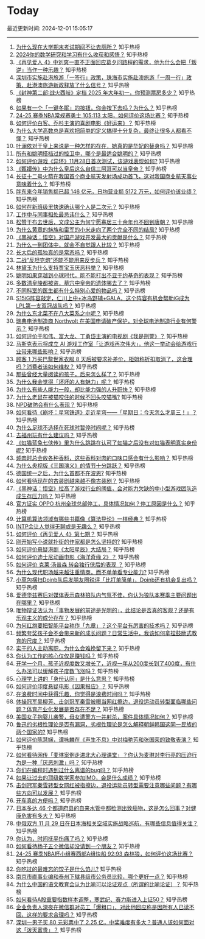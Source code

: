 # Today

最近更新时间: 2024-12-01 15:05:17

--- 
1. [为什么现在大学期末考试期间不让去厕所？](https://www.zhihu.com/question/5025579632) 知乎热榜
2. [2024你的数学研究和学习有什么收获和感悟？](https://www.zhihu.com/question/4983765688) 知乎热榜
3. [《再见爱人 4》中刘爽一直不正面回应葛夕问路程的需求，他为什么会把「叛逆」当作一种乐趣？](https://www.zhihu.com/question/5371235889) 知乎热榜
4. [深圳市实施赴港旅游「一签行」政策，珠海市实施赴澳旅游「一周一行」政策，赴港澳旅游新政释放了什么信号？](https://www.zhihu.com/question/5453366642) 知乎热榜
5. [《封神第二部∶战火西岐》定档 2025 年大年初一，你预测票房多少？](https://www.zhihu.com/question/2428290407) 知乎热榜
6. [如果有一个「一键冬眠」的按钮，你会按下去吗？为什么？](https://www.zhihu.com/question/4847825358) 知乎热榜
7. [24-25 赛季NBA常规赛勇士 105:113 太阳，如何评价这场比赛？](https://www.zhihu.com/question/5624524024) 知乎热榜
8. [如何评价白客、乔杉主演的喜剧电影《好运来》？](https://www.zhihu.com/question/4762158277) 知乎热榜
9. [为什么大学高数总是喜欢把简单的定义搞得十分复杂，最终让很多人都看不懂？](https://www.zhihu.com/question/426571247) 知乎热榜
10. [叶澜依对于皇上来说是一种怎样的存在，她真的是华妃的替身吗？](https://www.zhihu.com/question/381093961) 知乎热榜
11. [所有和姚明搭档过的控卫中，哪个是最适合姚明的？](https://www.zhihu.com/question/5194805677) 知乎热榜
12. [如何评价游戏《异环》11月28日首次测试，该游戏表现如何?](https://www.zhihu.com/question/5365441064) 知乎热榜
13. [《甄嬛传》中为什么皇后这么自信三阿哥可以当皇帝？](https://www.zhihu.com/question/5000792513) 知乎热榜
14. [长征十二号火箭在我国首个商业航天发射场成功首飞，这对我国商业航天事业意味着什么？](https://www.zhihu.com/question/5593043088) 知乎热榜
15. [胖东来今年销售额已超 146 亿元，日均营业额 5172 万元，如何评价该业绩？](https://www.zhihu.com/question/5285544865) 知乎热榜
16. [如何在新班级里快速确认哪个人是二次元？](https://www.zhihu.com/question/419013779) 知乎热榜
17. [工作中与同事相处最忌讳什么？](https://www.zhihu.com/question/2339679360) 知乎热榜
18. [松赞干布去世后，文成公主为何宁愿寡居三十余年也不回到唐朝？](https://www.zhihu.com/question/426645433) 知乎热榜
19. [为什么黄章的魅族和雷军的小米走向了两个完全不同的结局?](https://www.zhihu.com/question/2653614829) 知乎热榜
20. [《黑神话：悟空》对国产游戏开发最大的贡献是什么？](https://www.zhihu.com/question/4859240901) 知乎热榜
21. [为什么一到团体中，就会不自觉跟人比较？](https://www.zhihu.com/question/5078387415) 知乎热榜
22. [长大后的孤独真的是常态吗？](https://www.zhihu.com/question/5464739095) 知乎热榜
23. [二战“反坦克炮”还能不能用来反步兵？](https://www.zhihu.com/question/5176769877) 知乎热榜
24. [林黛玉为什么支持贾宝玉厌恶科举？](https://www.zhihu.com/question/3693175173) 知乎热榜
25. [姚明如果穿越到小球时代，能不能打出不亚于约基奇的表现？](https://www.zhihu.com/question/5380309546) 知乎热榜
26. [多数清皇陵都被盗，墓穴中皇帝的遗体哪去了？](https://www.zhihu.com/question/20908975) 知乎热榜
27. [不同科室的医生都有什么特别心爱的物品吗？](https://www.zhihu.com/question/820295078) 知乎热榜
28. [S15iG阵容敲定，仁川上中+冰岛野辅+GALA，这个阵容有机会帮助iG成为LPL第一支双冠战队吗？](https://www.zhihu.com/question/5369542663) 知乎热榜
29. [为什么东北菜不在八大菜系之中呢？](https://www.zhihu.com/question/5010004739) 知乎热榜
30. [瑞典电池制造商 Northvolt 在美国申请破产保护，对全球电池制造行业有何警示？](https://www.zhihu.com/question/4830414541) 知乎热榜
31. [如何评价于和伟、富大龙、丁勇岱主演的电视剧《我是刑警》？](https://www.zhihu.com/question/4495414335) 知乎热榜
32. [马斯克表示将成立 AI 游戏工作室「让游戏再次伟大」，他这一举动会给游戏行业带来哪些影响？](https://www.zhihu.com/question/5361529056) 知乎热榜
33. [顾客 1 万买巴黎世家衣服 8 天后被要求补差价，柜姐称折扣取消了，这合理吗？消费者该如何维权？](https://www.zhihu.com/question/5482596534) 知乎热榜
34. [那些曾经大量阅读的孩子，后来怎么样了？](https://www.zhihu.com/question/622003859) 知乎热榜
35. [为什么我会觉得「坏坏的人有魅力」呢？](https://www.zhihu.com/question/5345934253) 知乎热榜
36. [为什么有些人能力一般，却比能力强的人升职快？](https://www.zhihu.com/question/5416743463) 知乎热榜
37. [为什么老鼠在被猫咬住的时候不回头咬猫嘴?](https://www.zhihu.com/question/5070670071) 知乎热榜
38. [NPD破防会有什么表现？](https://www.zhihu.com/question/667379914) 知乎热榜
39. [如何看待《崩坏：星穹铁道》走近星穹——「星期日：今天怎么才周三！」？](https://www.zhihu.com/question/5270510902) 知乎热榜
40. [为什么足球不选择在死球时暂停时间呢？](https://www.zhihu.com/question/4729197347) 知乎热榜
41. [去福州玩有什么建议吗？](https://www.zhihu.com/question/615753017) 知乎热榜
42. [《虹猫蓝兔七侠传》里为什么跳跳在认可了虹猫之后没有对虹猫表明真实身份呢?](https://www.zhihu.com/question/328402524) 知乎热榜
43. [炖肉时总会放各种香料，这些香料对肉的口味口感会有什么影响？](https://www.zhihu.com/question/3462766462) 知乎热榜
44. [为什么央视版《三国演义》的情节十分跳跃？](https://www.zhihu.com/question/5300615919) 知乎热榜
45. [德国统一之后，为什么首都不在波恩?](https://www.zhihu.com/question/589693010) 知乎热榜
46. [如何看待现在的古装剧越来越不像古装剧？](https://www.zhihu.com/question/337374117) 知乎热榜
47. [《黑神话：悟空》拉高了游戏行业的阈值，会对能力欠缺的中小型游戏团队造成生存压力吗？](https://www.zhihu.com/question/4852715654) 知乎热榜
48. [官方证实 OPPO 杭州全球总部停工，具体情况如何？停工原因是什么？](https://www.zhihu.com/question/5448234842) 知乎热榜
49. [计算机算法领域有哪些书籍像《算法导论》一样经典？](https://www.zhihu.com/question/42065322) 知乎热榜
50. [INTP会让人觉得无聊或是无趣么？](https://www.zhihu.com/question/36106749) 知乎热榜
51. [如何评价《再见爱人 4》第七期？](https://www.zhihu.com/question/4872026212) 知乎热榜
52. [刚开始写小说就扑街的作家都是怎么坚持的?](https://www.zhihu.com/question/5190284284) 知乎热榜
53. [如何评价悬疑港剧《太阳星辰》大结局？](https://www.zhihu.com/question/5216006199) 知乎热榜
54. [如何评价迪士尼动画电影《海洋奇缘 2》？](https://www.zhihu.com/question/5464609207) 知乎热榜
55. [如何评价 克莱·汤普森 转会独行侠后的表现 ？](https://www.zhihu.com/question/4477701824) 知乎热榜
56. [为什么现代职场越来越注重情商，而不单单看专业能力?](https://www.zhihu.com/question/4786354832) 知乎热榜
57. [小草包横扫Doinb队后发朋友圈锐评「比打单简单」，Doinb还有机会复出吗？](https://www.zhihu.com/question/5446091525) 知乎热榜
58. [爱德华兹赛后对媒体表示森林狼队内气氛不佳，你认为狼队本赛季主要问题出在哪里？](https://www.zhihu.com/question/5395976174) 知乎热榜
59. [唯物辩证法认为「事物发展的前途是光明的」，此结论是否真的客观？还是有乐观主义的成分存在？](https://www.zhihu.com/question/500707062) 知乎热榜
60. [为何红旗要把智能平台称作「九章」？这个平台有厉害的技术吗？](https://www.zhihu.com/question/5363090517) 知乎热榜
61. [频繁夸奖孩子会不会带来新的成长问题？日常生活中，我该如何拿捏鼓励式教育的尺度？](https://www.zhihu.com/question/5298467622) 知乎热榜
62. [实干的人主动离职，为什么会难挽留下来？](https://www.zhihu.com/question/4977771970) 知乎热榜
63. [你认为工作的核心仅仅是赚钱吗？](https://www.zhihu.com/question/5482454076) 知乎热榜
64. [开学一个月，孩子近视度数又增长了，近视一年从200度长到了400度，有什么办法可以缓解孩子度数飞涨吗？](https://www.zhihu.com/question/2774413715) 知乎热榜
65. [心理学上讲的「身份认同」是什么意思？](https://www.zhihu.com/question/4719963708) 知乎热榜
66. [如何评价印度悬疑电影《因果报应》？](https://www.zhihu.com/question/5367877196) 知乎热榜
67. [在浪费时间中获得乐趣，你觉得是浪费时间吗？](https://www.zhihu.com/question/5496657417) 知乎热榜
68. [体操冠军吴柳芳、击剑冠军秦雪被曝当网红擦边，退役运动员转型面临哪些问题？体育产业化发展是否存在不足？](https://www.zhihu.com/question/5553796384) 知乎热榜
69. [美国女子抱婴儿袭警，母女遭警方一并射杀，案件具体情况如何？](https://www.zhihu.com/question/5491990188) 知乎热榜
70. [鲁迅的劣根性理论是否有漏洞，劣根性理论是怎么解释朝鲜韩国这同一民族的两个国家的?](https://www.zhihu.com/question/4984682711) 知乎热榜
71. [如何评价陈慧娴，谭咏麟在《声生不息》中对梅艳芳和张国荣的致敬表演？](https://www.zhihu.com/question/5419640922) 知乎热榜
72. [如何看待网传「麦琳案例走进北大心理课堂」？你认为麦琳对李行亮的压迫行为是一种「厌恶刺激」吗？](https://www.zhihu.com/question/4827127962) 知乎热榜
73. [你们在编程时遇到过什么离谱的bug吗？](https://www.zhihu.com/question/3003273587) 知乎热榜
74. [如果让过去的顶级数学家参加IMO，会是什么成绩？](https://www.zhihu.com/question/311097319) 知乎热榜
75. [击剑冠军秦雪转型女网红被指擦边，退役运动员转型需要注意哪些问题？有哪些方向可以发展？](https://www.zhihu.com/question/5540050995) 知乎热榜
76. [开车真的方便吗？](https://www.zhihu.com/question/563252654) 知乎热榜
77. [日本多达 46 个都道府县的自来水管中都检测出致癌物，这是怎么回事？对健康危害有多大？](https://www.zhihu.com/question/5559507592) 知乎热榜
78. [中俄双方 11 月 29 日在日本海相关空域实施战略巡航，有哪些信息值得关注？](https://www.zhihu.com/question/5470165819) 知乎热榜
79. [你认为，时间抚平伤痛了吗？](https://www.zhihu.com/question/2284367095) 知乎热榜
80. [如何看待杨子五个微信却没请到一个朋友？](https://www.zhihu.com/question/5400893124) 知乎热榜
81. [24-25 赛季NBA杯小组赛西部A组快船 92:93 森林狼，如何评价这场比赛？](https://www.zhihu.com/question/5537824875) 知乎热榜
82. [你吃过的最难忘的饺子是什么馅儿?](https://www.zhihu.com/question/579922916) 知乎热榜
83. [南京市直事业编和泰州下辖县级市公务员比较，哪个更好一点？](https://www.zhihu.com/question/5219902594) 知乎热榜
84. [为什么中国的语文教育会认为比喻可以论证观点（所谓的比喻论证）？](https://www.zhihu.com/question/299600065) 知乎热榜
85. [如何看待A股重要指数样本调整，寒武纪、赛力斯进入上证50？](https://www.zhihu.com/question/5541543577) 知乎热榜
86. [企业负责人深夜在微信群对员工「爆粗口」，对此他回应称是因所有人已读不回，这样的要求合理吗？](https://www.zhihu.com/question/5569608642) 知乎热榜
87. [深圳一男子买 80 元彩票中了 2.25 亿，中奖难度有多大？普通人该如何面对这「泼天富贵」？](https://www.zhihu.com/question/5499537703) 知乎热榜
